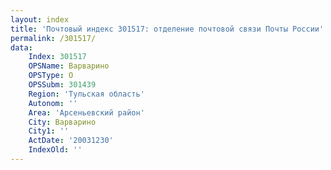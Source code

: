 ```yaml
---
layout: index
title: 'Почтовый индекс 301517: отделение почтовой связи Почты России'
permalink: /301517/
data:
    Index: 301517
    OPSName: Варварино
    OPSType: О
    OPSSubm: 301439
    Region: 'Тульская область'
    Autonom: ''
    Area: 'Арсеньевский район'
    City: Варварино
    City1: ''
    ActDate: '20031230'
    IndexOld: ''
---
```

